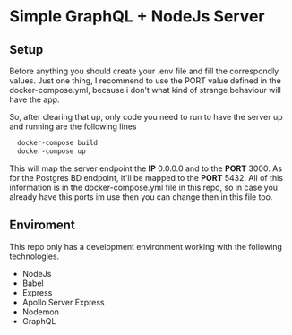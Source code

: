 # Simple GraphQL + NodeJs Server
## Setup
Before anything you should create your .env file and fill the correspondly values. Just one thing, I recommend to use the PORT value defined in the docker-compose.yml, because i don't what kind of strange behaviour will have the app.

So, after clearing that up, only code you need to run to have the server up and running are the following lines
```bash
  docker-compose build
  docker-compose up
```
This will map the server endpoint the **IP** 0.0.0.0 and to the **PORT** 3000. As for the Postgres BD endpoint, it'll be mapped to the **PORT** 5432.
All of this information is in the docker-compose.yml file in this repo, so in case you already have this ports im use then you can change then in this file too.

## Enviroment
This repo only has a development environment working with the following technologies.
  * NodeJs
  * Babel
  * Express
  * Apollo Server Express
  * Nodemon
  * GraphQL
